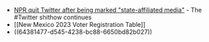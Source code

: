 - [NPR quit Twitter after being marked "state-affiliated media"](https://www.npr.org/sections/npr-extra/2023/04/12/1169317298/our-future-on-twitter) - The #Twitter shithow continues
- [[New Mexico 2023 Voter Registration Table]]
- ((64381477-d545-4238-bc88-6650bd82b027))